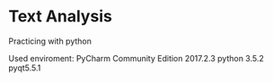 # Text Analysis
Practicing with python

Used enviroment:
PyCharm Community Edition 2017.2.3
python 3.5.2
pyqt5.5.1

